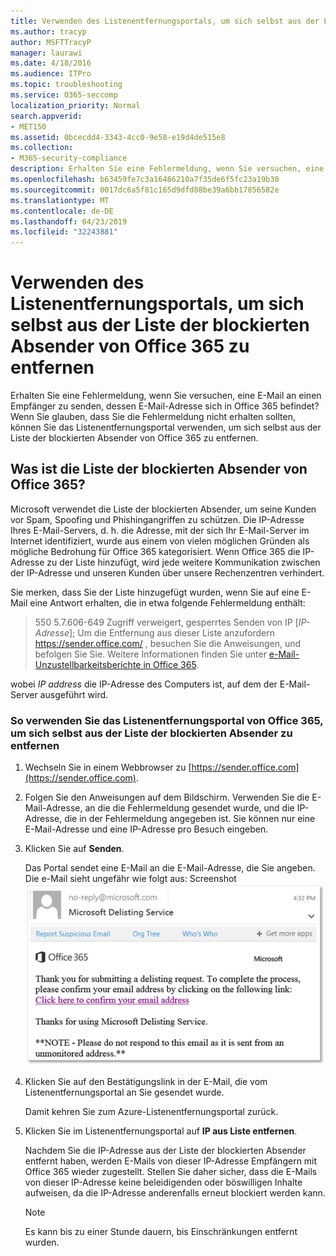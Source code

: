```yaml
---
title: Verwenden des Listenentfernungsportals, um sich selbst aus der Liste der blockierten Absender von Office 365 zu entfernen
ms.author: tracyp
author: MSFTTracyP
manager: laurawi
ms.date: 4/18/2016
ms.audience: ITPro
ms.topic: troubleshooting
ms.service: O365-seccomp
localization_priority: Normal
search.appverid:
- MET150
ms.assetid: 0bcecdd4-3343-4cc0-9e58-e19d4de515e8
ms.collection:
- M365-security-compliance
description: Erhalten Sie eine Fehlermeldung, wenn Sie versuchen, eine E-Mail an einen Empfänger zu senden, dessen E-Mail-Adresse sich in Office 365 befindet? Wenn Sie glauben, dass Sie die Fehlermeldung nicht erhalten sollten, können Sie das Listenentfernungsportal verwenden, um sich selbst aus der Liste der blockierten Absender von Office 365 zu entfernen.
ms.openlocfilehash: b63459fe7c3a16486210a7f35de6f5fc23a19b30
ms.sourcegitcommit: 0017dc6a5f81c165d9dfd88be39a6bb17856582e
ms.translationtype: MT
ms.contentlocale: de-DE
ms.lasthandoff: 04/23/2019
ms.locfileid: "32243881"
---
```

# <a name="use-the-delist-portal-to-remove-yourself-from-the-office-365-blocked-senders-list"></a>Verwenden des Listenentfernungsportals, um sich selbst aus der Liste der blockierten Absender von Office 365 zu entfernen

Erhalten Sie eine Fehlermeldung, wenn Sie versuchen, eine E-Mail an einen Empfänger zu senden, dessen E-Mail-Adresse sich in Office 365 befindet? Wenn Sie glauben, dass Sie die Fehlermeldung nicht erhalten sollten, können Sie das Listenentfernungsportal verwenden, um sich selbst aus der Liste der blockierten Absender von Office 365 zu entfernen.
  
## <a name="what-is-the-office-365-blocked-senders-list"></a>Was ist die Liste der blockierten Absender von Office 365?

Microsoft verwendet die Liste der blockierten Absender, um seine Kunden vor Spam, Spoofing und Phishingangriffen zu schützen. Die IP-Adresse Ihres E-Mail-Servers, d. h. die Adresse, mit der sich Ihr E-Mail-Server im Internet identifiziert, wurde aus einem von vielen möglichen Gründen als mögliche Bedrohung für Office 365 kategorisiert. Wenn Office 365 die IP-Adresse zu der Liste hinzufügt, wird jede weitere Kommunikation zwischen der IP-Adresse und unseren Kunden über unsere Rechenzentren verhindert.
  
Sie merken, dass Sie der Liste hinzugefügt wurden, wenn Sie auf eine E-Mail eine Antwort erhalten, die in etwa folgende Fehlermeldung enthält:
  
> 550 5.7.606-649 Zugriff verweigert, gesperrtes Senden von IP [_IP-Adresse_]; Um die Entfernung aus dieser Liste anzufordern https://sender.office.com/ , besuchen Sie die Anweisungen, und befolgen Sie Sie. Weitere Informationen finden Sie unter [e-Mail-Unzustellbarkeitsberichte in Office 365](http://go.microsoft.com/fwlink/?LinkID=526653).
  
wobei  _IP address_ die IP-Adresse des Computers ist, auf dem der E-Mail-Server ausgeführt wird. 
  
### <a name="to-use-the-office-365-delist-portal-to-remove-yourself-from-the-blocked-senders-list"></a>So verwenden Sie das Listenentfernungsportal von Office 365, um sich selbst aus der Liste der blockierten Absender zu entfernen

1. Wechseln Sie in einem Webbrowser zu [https://sender.office.com](https://sender.office.com).
    
2. Folgen Sie den Anweisungen auf dem Bildschirm. Verwenden Sie die E-Mail-Adresse, an die die Fehlermeldung gesendet wurde, und die IP-Adresse, die in der Fehlermeldung angegeben ist. Sie können nur eine E-Mail-Adresse und eine IP-Adresse pro Besuch eingeben.
    
3. Klicken Sie auf **Senden**.
    
    Das Portal sendet eine E-Mail an die E-Mail-Adresse, die Sie angeben. Die e-Mail sieht ungefähr wie folgt aus: Screenshot ![der empfangenen e-Mails, wenn Sie eine Anfrage über das Delist-Portal einreichen.](media/bf13e4f7-f68c-4e46-baa7-b6ab4cfc13f3.png)
  
4. Klicken Sie auf den Bestätigungslink in der E-Mail, die vom Listenentfernungsportal an Sie gesendet wurde.
    
    Damit kehren Sie zum Azure-Listenentfernungsportal zurück.
    
5. Klicken Sie im Listenentfernungsportal auf **IP aus Liste entfernen**.
    
    Nachdem Sie die IP-Adresse aus der Liste der blockierten Absender entfernt haben, werden E-Mails von dieser IP-Adresse Empfängern mit Office 365 wieder zugestellt. Stellen Sie daher sicher, dass die E-Mails von dieser IP-Adresse keine beleidigenden oder böswilligen Inhalte aufweisen, da die IP-Adresse anderenfalls erneut blockiert werden kann.
    
    > [!NOTE]
    > Es kann bis zu einer Stunde dauern, bis Einschränkungen entfernt wurden.
